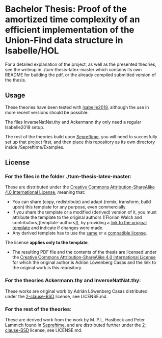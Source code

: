 # Bachelor Thesis: Proof of the amortized time complexity of an efficient implementation of the Union-Find data structure in Isabelle/HOL

For a detailed explanation of the project, as well as the presented theories, see the writeup in ./tum-thesis-latex-master which contains its own README for building the pdf, or the already compiled submitted version of the thesis.

## Usage

These theories have been tested with [Isabelle2018], although the use in more recent versions should be possible.

The files InverseNatNat.thy and Ackermann.thy only need a regular Isabelle2018 setup.

The rest of the theories build upon [Sepreftime], you will need to succesfully set up that project first, and then place this repository as its own directory inside /Sepreftime/Examples.

## License

### For the files in the folder ./tum-thesis-latex-master:

These are distributed under the [Creative Commons Attribution-ShareAlike 4.0 International License][license], meaning that:

 * You can share (copy, redistribute) and adapt (remix, transform, build upon) this template for any purpose, even commercially.
 * If you share the template or a modified (derived) version of it, you must attribute the template to the original authors ([Florian Walch and contributors][template-authors]), by providing a [link to the original template][template-url] and indicate if changes were made.
 * Any derived template has to use the [same][license] or a [compatible license][license-compatible].

The license **applies only to the template**.

* The resulting PDF file and the contents of the thesis are licensed under the [Creative Commons Attribution-ShareAlike 4.0 International License][license] for which the original author is Adrián Löwenberg Casas and the link to the original work is this repository.


### For the theories Ackermann.thy and InverseNatNat.thy:

These works are original work by Adrián Löwenberg Casas distributed under the [2-clause-BSD] license, see LICENSE.md.

### For the rest of the theories:

These are derived work from the work by M. P.L. Haslbeck and Peter Lammich found in [Sepreftime], and are distributed further under the [2-clause-BSD] license, see LICENSE.md.



[Isabelle2018]: https://isabelle.in.tum.de/website-Isabelle2018/index.html
[Sepreftime]: https://www21.in.tum.de/~haslbema/Sepreftime/
[2-clause-BSD]: https://opensource.org/licenses/BSD-2-Clause

[license-compatible]: https://creativecommons.org/compatiblelicenses
[license-image]: https://i.creativecommons.org/l/by-sa/4.0/88x31.png
[license]: https://creativecommons.org/licenses/by-sa/4.0/
[template-url]: https://github.com/fwalch/tum-thesis-latex

